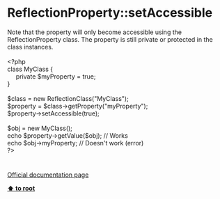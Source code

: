 # ReflectionProperty::setAccessible




<div class="phpcode"><span class="html">
Note that the property will only become accessible using the ReflectionProperty class. The property is still private or protected in the class instances.<br><br><span class="default">&lt;?php<br></span><span class="keyword">class </span><span class="default">MyClass </span><span class="keyword">{<br>&#xA0; &#xA0;&#xA0; private </span><span class="default">$myProperty </span><span class="keyword">= </span><span class="default">true</span><span class="keyword">;<br>}<br><br></span><span class="default">$class </span><span class="keyword">= new </span><span class="default">ReflectionClass</span><span class="keyword">(</span><span class="string">&quot;MyClass&quot;</span><span class="keyword">);<br></span><span class="default">$property </span><span class="keyword">= </span><span class="default">$class</span><span class="keyword">-&gt;</span><span class="default">getProperty</span><span class="keyword">(</span><span class="string">&quot;myProperty&quot;</span><span class="keyword">);<br></span><span class="default">$property</span><span class="keyword">-&gt;</span><span class="default">setAccessible</span><span class="keyword">(</span><span class="default">true</span><span class="keyword">);<br><br></span><span class="default">$obj </span><span class="keyword">= new </span><span class="default">MyClass</span><span class="keyword">();<br>echo </span><span class="default">$property</span><span class="keyword">-&gt;</span><span class="default">getValue</span><span class="keyword">(</span><span class="default">$obj</span><span class="keyword">); </span><span class="comment">// Works<br></span><span class="keyword">echo </span><span class="default">$obj</span><span class="keyword">-&gt;</span><span class="default">myProperty</span><span class="keyword">; </span><span class="comment">// Doesn&apos;t work (error)<br></span><span class="default">?&gt;</span>
</span>
</div>
  

#

[Official documentation page](https://www.php.net/manual/en/reflectionproperty.setaccessible.php)

**[⬆ to root](/)**